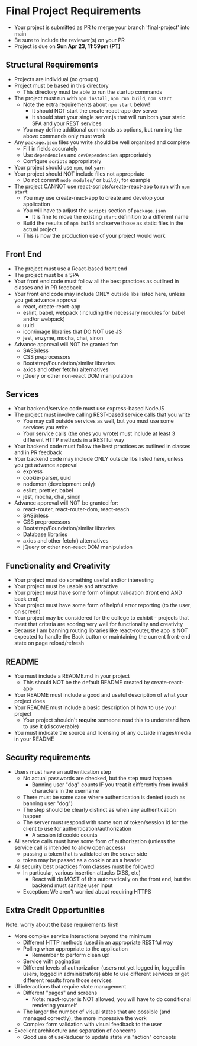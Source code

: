 # Final Project Requirements

* Your project is submitted as PR to merge your branch 'final-project' into main
* Be sure to include the reviewer(s) on your PR
* Project is due on **Sun Apr 23, 11:59pm (PT)**

## Structural Requirements
* Projects are individual (no groups)
* Project must be based in this directory
    * This directory must be able to run the startup commands
* The project must run with `npm install`, `npm run build`, `npm start`
    - Note the extra requirements about `npm start` below!
      - It should NOT start the create-react-app dev server
      - It should start your single server.js that will run both your static SPA and your REST services
    - You may define additional commands as options, but running the above commands only must work
* Any `package.json` files you write should be well organized and complete
    * Fill in fields accurately
    * Use `dependencies` and `devDependencies` appropriately
    * Configure `scripts` appropriately
* Your project should use `npm`, not `yarn`
* Your project should NOT include files not appropriate
  - Do not commit `node_modules/` or `build/`, for example
* The project CANNOT use react-scripts/create-react-app to run with `npm start`
    * You may use create-react-app to create and develop your application
    * You will have to adjust the `scripts` section of `package.json` 
      * It is fine to move the existing `start` definition to a different name
    * Build the results of `npm build` and serve those as static files in the actual project
    * This is how the production use of your project would work

## Front End
* The project must use a React-based front end
* The project must be a SPA
* Your front end code must follow all the best practices as outlined in classes and in PR feedback
* Your front end code may include ONLY outside libs listed here, unless you get advance approval
    * react, create-react-app
    * eslint, babel, webpack (including the necessary modules for babel and/or webpack)
    * uuid
    * icon/image libraries that DO NOT use JS
    * jest, enzyme, mocha, chai, sinon 
* Advance approval will NOT be granted for:
    * SASS/less
    * CSS preprocessors
    * Bootstrap/Foundation/similar libraries
    * axios and other fetch() alternatives
    * jQuery or other non-react DOM manipulation

## Services
* Your backend/service code must use express-based NodeJS
* The project must involve calling REST-based service calls that you write
    * You may call outside services as well, but you must use some services you write
    * Your service calls (the ones you wrote) must include at least 3 different HTTP methods in a RESTful way
* Your backend code must follow the best practices as outlined in classes and in PR feedback 
* Your backend code may include ONLY outside libs listed here, unless you get advance approval
    * express
    * cookie-parser, uuid
    * nodemon (development only)
    * eslint, prettier, babel
    * jest, mocha, chai, sinon
* Advance approval will NOT be granted for:
    - react-router, react-router-dom, react-reach
    * SASS/less
    * CSS preprocessors
    * Bootstrap/Foundation/similar libraries
    * Database libraries
    * axios and other fetch() alternatives
    * jQuery or other non-react DOM manipulation

## Functionality and Creativity 
* Your project must do something useful and/or interesting
* Your project must be usable and attractive
* Your project must have some form of input validation (front end AND back end)
* Your project must have some form of helpful error reporting (to the user, on screen)
* Your project may be considered for the college to exhibit - projects that meet that criteria are scoring very well for functionality and creativity
* Because I am banning routing libraries like react-router, the app is NOT expected to handle the Back button or maintaining the current front-end state on page reload/refresh

## README
* You must include a README.md in your project
  * This should NOT be the default README created by create-react-app
* Your README must include a good and useful description of what your project does
* Your README must include a basic description of how to use your project
    * Your project shouldn't **require** someone read this to understand how to use it (discoverable)
* You must indicate the source and licensing of any outside images/media in your README

## Security requirements
* Users must have an authentication step
    * No actual passwords are checked, but the step must happen
      - Banning user "dog" counts IF you treat it differently from invalid characters in the username
    * There must be some case where authentication is denied (such as banning user "dog")
    * The step should be clearly distinct as when any authentication happen
    * The server must respond with some sort of token/session id for the client to use for authentication/authorization
      - A session id cookie counts
* All service calls must have some form of authorization (unless the service call is intended to allow open access)
    * passing a token that is validated on the server side
    * token may be passed as a cookie or as a header
* All security best practices from classes must be followed
    * In particular, various insertion attacks (XSS, etc)
      - React will do MOST of this automatically on the front end, but the backend must sanitize user input
    * Exception: We aren't worried about requiring HTTPS

## Extra Credit Opportunities 
Note: worry about the base requirements first!
- More complex service interactions beyond the minimum
  - Different HTTP methods (used in an appropriate RESTful way
  - Polling when appropriate to the application
    - Remember to perform clean up!
  - Service with pagination
  - Different levels of authorization (users not yet logged in, logged in users, logged in administrators) able to use different services or get different results from those services
- UI interactions that require state management
  - Different "pages" and screens 
    - Note: react-router is NOT allowed, you will have to do conditional rendering yourself
  - The larger the number of visual states that are possible (and managed correctly), the more impressive the work
  - Complex form validation with visual feedback to the user 
- Excellent architecture and separation of concerns
  - Good use of useReducer to update state via "action" concepts

